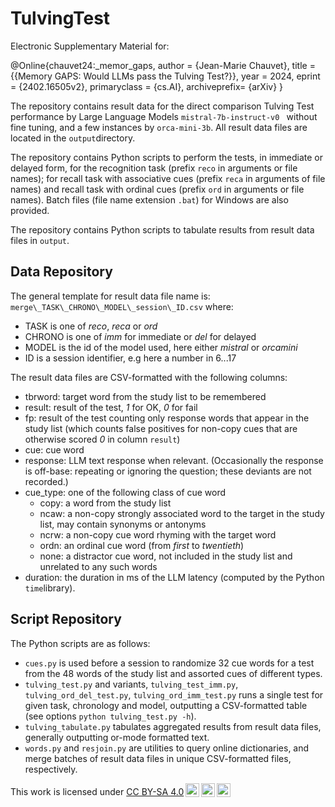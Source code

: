 # TulvingTest

Electronic Supplementary Material for:

@Online{chauvet24:_memor_gaps,
  author       = {Jean-Marie Chauvet},
  title	       = {{Memory GAPS: Would LLMs pass the Tulving Test?}},
  year	       = 2024,
  eprint       = {2402.16505v2},
  primaryclass = {cs.AI},
  archiveprefix= {arXiv}
}

The repository contains result data for the direct comparison Tulving Test performance by Large Language Models `mistral-7b-instruct-v0 ` without fine tuning, and a few instances by `orca-mini-3b`. All result data files are located in the `output`directory.

The repository contains Python scripts to perform the tests, in immediate or delayed form, for the recognition task (prefix `reco` in arguments or file names); for recall task with associative cues (prefix `reca` in arguments of file names) and recall task with ordinal cues (prefix `ord` in arguments or file names). Batch files (file name extension `.bat`) for Windows are also provided.

The repository contains Python scripts to tabulate results from result data files in `output`.

## Data Repository
The general template for result data file name is:
`merge\_TASK\_CHRONO\_MODEL\_session\_ID.csv`
where:
  *  TASK is one of *reco*, *reca* or *ord*
  *  CHRONO is one of *imm* for immediate or *del* for delayed
  *  MODEL is the id of the model used, here either _mistral_ or _orcamini_
  *  ID is a session identifier, e.g here a number in 6...17

The result data files are CSV-formatted with the following columns:
  * tbrword: target word from the study list to be remembered
  * result: result of the test, _1_ for OK, _0_ for fail
  * fp: result of the test counting only response words that appear in the study list (which counts false positives for non-copy cues that are otherwise scored _0_ in column `result`)
  * cue: cue word
  * response: LLM text response when relevant. (Occasionally the response is off-base: repeating or ignoring the question; these deviants are not recorded.)
  * cue_type: one of the following class of cue word
    * copy: a word from the study list
    * ncaw: a non-copy strongly associated word to the target in the study list, may contain synonyms or antonyms
    * ncrw: a non-copy cue word rhyming with the target word
    * ordn: an ordinal cue word (from _first_ to _twentieth_)
    * none: a distractor cue word, not included in the study list and unrelated to any such words
  * duration: the duration in ms of the LLM latency (computed by the Python `time`library).
  
## Script Repository
The Python scripts are as follows:

  * `cues.py` is used before a session to randomize 32 cue words for a test from the 48 words of the study list and assorted cues of different types.
  * `tulving_test.py` and variants, `tulving_test_imm.py`, `tulving_ord_del_test.py`, `tulving_ord_imm_test.py` runs a single test for given task, chronology and model, outputting a CSV-formatted table (see options `python tulving_test.py -h`).
  * `tulving_tabulate.py` tabulates aggregated results from result data files, generally outputting or-mode formatted text.
  * `words.py` and `resjoin.py` are utilities to query online dictionaries, and merge batches of result data files in unique CSV-formatted files, respectively.


<p xmlns:cc="http://creativecommons.org/ns#" >This work is licensed under <a href="http://creativecommons.org/licenses/by-sa/4.0/?ref=chooser-v1" target="_blank" rel="license noopener noreferrer" style="display:inline-block;">CC BY-SA 4.0<img style="height:22px!important;margin-left:3px;vertical-align:text-bottom;" src="https://mirrors.creativecommons.org/presskit/icons/cc.svg?ref=chooser-v1"><img style="height:22px!important;margin-left:3px;vertical-align:text-bottom;" src="https://mirrors.creativecommons.org/presskit/icons/by.svg?ref=chooser-v1"><img style="height:22px!important;margin-left:3px;vertical-align:text-bottom;" src="https://mirrors.creativecommons.org/presskit/icons/sa.svg?ref=chooser-v1"></a></p>
